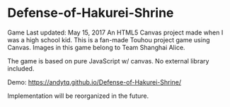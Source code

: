 # Defense-of-Hakurei-Shrine
Game Last updated: May 15, 2017
An HTML5 Canvas project made when I was a high school kid. This is a fan-made Touhou project game using Canvas.
Images in this game belong to Team Shanghai Alice.

The game is based on pure JavaScript w/ canvas. No external library included.

Demo: https://andytq.github.io/Defense-of-Hakurei-Shrine/

Implementation will be reorganized in the future.
